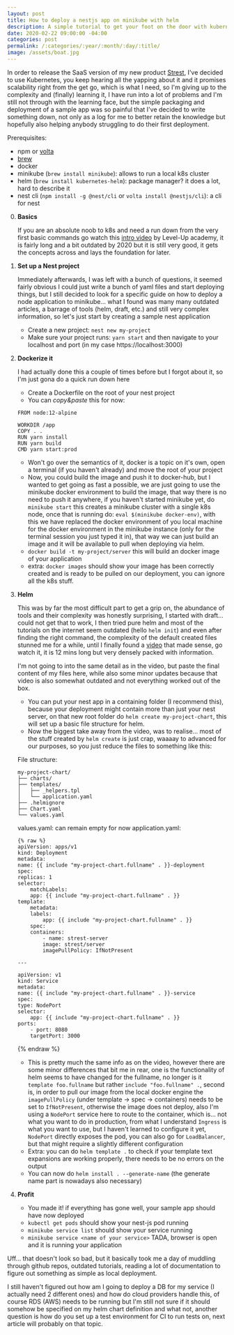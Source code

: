 ```yaml
---
layout: post
title: How to deploy a nestjs app on minikube with helm
description: A simple tutorial to get your foot on the door with kubernetes
date: 2020-02-22 09:00:00 -04:00
categories: post
permalink: /:categories/:year/:month/:day/:title/
image: /assets/boat.jpg
---
```


In order to release the SaaS version of my new product [Strest](www.strest.io), I've decided to use Kubernetes, you keep hearing all the yapping about it and it promises scalability right from the get go, which is what I need, so I'm giving up to the complexity and (finally) learning it, I have run into a lot of problems and I'm still not through with the learning face, but the simple packaging and deployment of a sample app was so painful that I've decided to write something down, not only as a log for me to better retain the knowledge but hopefully also helping anybody struggling to do their first deployment.

Prerequisites:

- npm or [volta](volta.sh)
- [brew](brew.sh)
- docker
- minikube (`brew install minikube`): allows to run a local k8s cluster
- helm (`brew install kubernetes-helm`): package manager? it does a lot, hard to describe it
- nest cli (`npm install -g @nest/cli` or `volta install @nestjs/cli`): a cli for nest

0. **Basics**

    If you are an absolute noob to k8s and need a run down from the very first basic commands go watch this [intro video](https://www.youtube.com/watch?v=gpmerrSpbHg) by Level-Up academy, it is fairly long and a bit outdated by 2020 but it is still very good, it gets the concepts across and lays the foundation for later.

1. **Set up a Nest project**

    Immediately afterwards, I was left with a bunch of questions, it seemed fairly obvious I could just write a bunch of yaml files and start deploying things, but I still decided to look for a specific guide on how to deploy a node application to minikube... what I found was many many outdated articles, a barrage of tools (helm, draft, etc.) and still very complex information, so let's just start by creating a sample nest application

    - Create a new project: `nest new my-project`
    - Make sure your project runs: `yarn start` and then navigate to your localhost and port (in my case https://localhost:3000)

2. **Dockerize it**

    I had actually done this a couple of times before but I forgot about it, so I'm just gona do a quick run down here

    - Create a Dockerfile on the root of your nest project
    - You can *copy&paste* this for now:

    ```
    FROM node:12-alpine
    
    WORKDIR /app
    COPY . .
    RUN yarn install
    RUN yarn build
    CMD yarn start:prod
    ```

    - Won't go over the semantics of it, docker is a topic on it's own, open a terminal (if you haven't already) and move the root of your project
    - Now, you could build the image and push it to docker-hub, but I wanted to get going as fast a possible, we are just going to use the minikube docker environment to build the image, that way there is no need to push it anywhere, if you haven't started minikube yet, do `minikube start` this creates a minikube cluster with a single k8s node, once that is running do: `eval $(minikube docker-env)`, with this we have replaced the docker environment of you local machine for the docker environment in the minikube instance (only for the terminal session you just typed it in), that way we can just build an image and it will be available to pull when deploying via helm.
    - `docker build -t my-project/server` this will build an docker image of your application
    - extra: `docker images` should show your image has been correctly created and is ready to be pulled on our deployment, you can ignore all the k8s stuff.

3. **Helm**

    This was by far the most difficult part to get a grip on, the abundance of tools and their complexity was honestly surprising, I started with draft... could not get that to work, I then tried pure helm and most of the tutorials on the internet seem outdated (hello `helm init`) and even after finding the right command, the complexity of the default created files stunned me for a while, until I finally found a [video](https://www.youtube.com/watch?v=9cwjtN3gkD4) that made sense, go watch it, it is 12 mins long but very densely packed with information.

    I'm not going to into the same detail as in the video, but paste the final content of my files here, while also some minor updates because that video is also somewhat outdated and not everything worked out of the box.

    - You can put your nest app in a containing folder (I recommend this), because your deployment might contain more than just your nest server, on that new root folder do `helm create my-project-chart`, this will set up a basic file structure for helm.
    - Now the biggest take away from the video, was to realise... most of the stuff created by `helm create` is just crap, waaaay to advanced for our purposes, so you just reduce the files to something like this:
    
    File structure:
    ```
    my-project-chart/
    ├── charts/
    ├── templates/
    │   ├── _helpers.tpl
    │   └── application.yaml
    ├── .helmignore
    ├── Chart.yaml
    └── values.yaml
    ```

    values.yaml: can remain empty for now
    application.yaml:
    ```
    {% raw %}
    apiVersion: apps/v1
    kind: Deployment
    metadata:
    name: {{ include "my-project-chart.fullname" . }}-deployment
    spec:
    replicas: 1
    selector:
        matchLabels:
        app: {{ include "my-project-chart.fullname" . }}
    template:
        metadata:
        labels:
            app: {{ include "my-project-chart.fullname" . }}
        spec:
        containers:
            - name: strest-server
            image: strest/server
            imagePullPolicy: IfNotPresent

    ---

    apiVersion: v1
    kind: Service
    metadata:
    name: {{ include "my-project-chart.fullname" . }}-service
    spec:
    type: NodePort
    selector:
        app: {{ include "my-project-chart.fullname" . }}
    ports:
        - port: 8080
        targetPort: 3000
    ```
    {% endraw %}

    - This is pretty much the same info as on the video, however there are some minor differences that bit me in rear, one is the functionality of helm seems to have changed for the fullname, no longer is it `template foo.fullname` but rather `include "foo.fullname" .`, second is, in order to pull our image from the local docker engine the `imagePullPolicy` (under template -> spec -> containers) needs to be set to `IfNotPresent`, otherwise the image does not deploy, also I'm using a `NodePort` service here to route to the container, which is... not what you want to do in production, from what I understand `Ingress` is what you want to use, but I haven't learned to configure it yet, `NodePort` directly exposes the pod, you can also go for `LoadBalancer`, but that might require a slightly different configuration
    - Extra: you can do `helm template .` to check if your template text expansions are working properly, there needs to be no errors on the output
    - You can now do `helm install . --generate-name` (the generate name part is nowadays also necessary)

4. **Profit**

    - You made it! if everything has gone well, your sample app should have now deployed
    - `kubectl get pods` should show your nest-js pod running
    - `minikube service list` should show your service running
    - `minikube service <name of your service>` TADA, browser is open and it is running your application

Uff... that doesn't look so bad, but it basically took me a day of muddling through github repos, outdated tutorials, reading a lot of documentation to figure out something as simple as local deployment.

I still haven't figured out how am I going to deploy a DB for my service (I actually need 2 different ones) and how do cloud providers handle this, of course RDS (AWS) needs to be running but I'm still not sure if it should somehow be specified on my helm chart definition and what not, another question is how do you set up a test environment for CI to run tests on, next article will probably on that topic.
